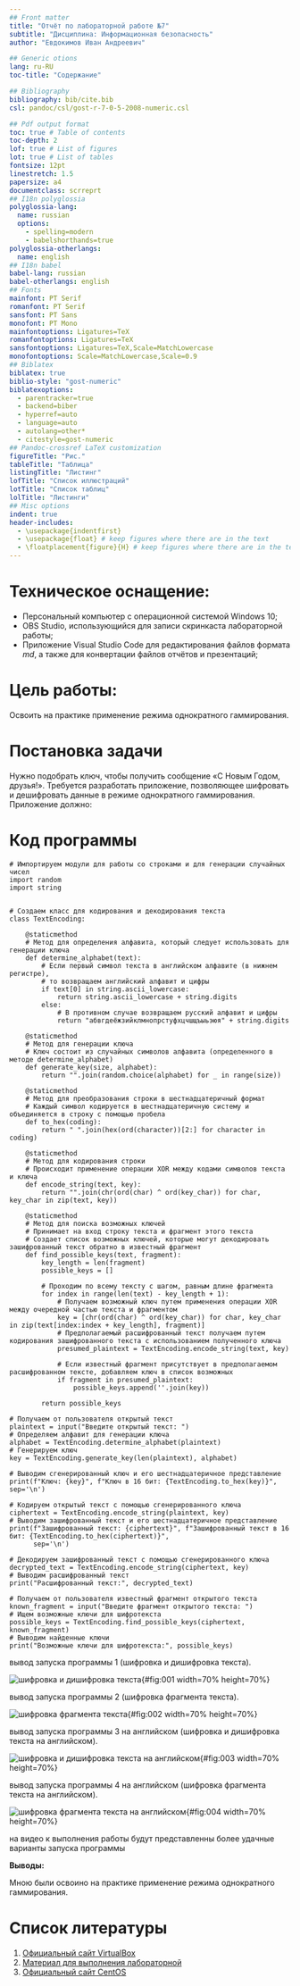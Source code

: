 ```yaml
---
## Front matter
title: "Отчёт по лабораторной работе №7"
subtitle: "Дисциплина: Информационная безопасность"
author: "Евдокимов Иван Андреевич"

## Generic otions
lang: ru-RU
toc-title: "Содержание"

## Bibliography
bibliography: bib/cite.bib
csl: pandoc/csl/gost-r-7-0-5-2008-numeric.csl

## Pdf output format
toc: true # Table of contents
toc-depth: 2
lof: true # List of figures
lot: true # List of tables
fontsize: 12pt
linestretch: 1.5
papersize: a4
documentclass: scrreprt
## I18n polyglossia
polyglossia-lang:
  name: russian
  options:
	- spelling=modern
	- babelshorthands=true
polyglossia-otherlangs:
  name: english
## I18n babel
babel-lang: russian
babel-otherlangs: english
## Fonts
mainfont: PT Serif
romanfont: PT Serif
sansfont: PT Sans
monofont: PT Mono
mainfontoptions: Ligatures=TeX
romanfontoptions: Ligatures=TeX
sansfontoptions: Ligatures=TeX,Scale=MatchLowercase
monofontoptions: Scale=MatchLowercase,Scale=0.9
## Biblatex
biblatex: true
biblio-style: "gost-numeric"
biblatexoptions:
  - parentracker=true
  - backend=biber
  - hyperref=auto
  - language=auto
  - autolang=other*
  - citestyle=gost-numeric
## Pandoc-crossref LaTeX customization
figureTitle: "Рис."
tableTitle: "Таблица"
listingTitle: "Листинг"
lofTitle: "Список иллюстраций"
lotTitle: "Список таблиц"
lolTitle: "Листинги"
## Misc options
indent: true
header-includes:
  - \usepackage{indentfirst}
  - \usepackage{float} # keep figures where there are in the text
  - \floatplacement{figure}{H} # keep figures where there are in the text
---
```


# Техническое оснащение:

-   Персональный компьютер с операционной системой Windows 10;
-   OBS Studio, использующийся для записи скринкаста лабораторной работы;
-   Приложение Visual Studio Code для редактирования файлов формата *md*, а также для конвертации файлов отчётов и презентаций;

# Цель работы:

Освоить на практике применение режима однократного гаммирования.

# Постановка задачи

Нужно подобрать ключ, чтобы получить сообщение «С Новым Годом, друзья!». Требуется разработать приложение, позволяющее шифровать и дешифровать данные в режиме однократного гаммирования. Приложение должно:

# Код программы

```
# Импортируем модули для работы со строками и для генерации случайных чисел
import random
import string


# Создаем класс для кодирования и декодирования текста
class TextEncoding:

    @staticmethod
    # Метод для определения алфавита, который следует использовать для генерации ключа
    def determine_alphabet(text):
        # Если первый символ текста в английском алфавите (в нижнем регистре),
        # то возвращаем английский алфавит и цифры
        if text[0] in string.ascii_lowercase:
            return string.ascii_lowercase + string.digits
        else:
            # В противном случае возвращаем русский алфавит и цифры
            return "абвгдеёжзийклмнопрстуфхцчшщъыьэюя" + string.digits

    @staticmethod
    # Метод для генерации ключа
    # Ключ состоит из случайных символов алфавита (определенного в методе determine_alphabet)
    def generate_key(size, alphabet):
        return "".join(random.choice(alphabet) for _ in range(size))

    @staticmethod
    # Метод для преобразования строки в шестнадцатеричный формат
    # Каждый символ кодируется в шестнадцатеричную систему и объединяется в строку с помощью пробела
    def to_hex(coding):
        return " ".join(hex(ord(character))[2:] for character in coding)

    @staticmethod
    # Метод для кодирования строки
    # Происходит применение операции XOR между кодами символов текста и ключа
    def encode_string(text, key):
        return "".join(chr(ord(char) ^ ord(key_char)) for char, key_char in zip(text, key))

    @staticmethod
    # Метод для поиска возможных ключей
    # Принимает на вход строку текста и фрагмент этого текста
    # Создает список возможных ключей, которые могут декодировать зашифрованный текст обратно в известный фрагмент
    def find_possible_keys(text, fragment):
        key_length = len(fragment)
        possible_keys = []

        # Проходим по всему тексту с шагом, равным длине фрагмента
        for index in range(len(text) - key_length + 1):
            # Получаем возможный ключ путем применения операции XOR между очередной частью текста и фрагментом
            key = [chr(ord(char) ^ ord(key_char)) for char, key_char in zip(text[index:index + key_length], fragment)]
            # Предполагаемый расшифрованный текст получаем путем кодирования зашифрованного текста с использованием полученного ключа
            presumed_plaintext = TextEncoding.encode_string(text, key)

            # Если известный фрагмент присутствует в предполагаемом расшифрованном тексте, добавляем ключ в список возможных
            if fragment in presumed_plaintext:
                possible_keys.append(''.join(key))

        return possible_keys

# Получаем от пользователя открытый текст
plaintext = input("Введите открытый текст: ")
# Определяем алфавит для генерации ключа
alphabet = TextEncoding.determine_alphabet(plaintext)
# Генерируем ключ
key = TextEncoding.generate_key(len(plaintext), alphabet)

# Выводим сгенерированный ключ и его шестнадцатеричное представление
print(f"Ключ: {key}", f"Ключ в 16 бит: {TextEncoding.to_hex(key)}", sep='\n')

# Кодируем открытый текст с помощью сгенерированного ключа
ciphertext = TextEncoding.encode_string(plaintext, key)
# Выводим зашифрованный текст и его шестнадцатеричное представление
print(f"Зашифрованный текст: {ciphertext}", f"Зашифрованный текст в 16 бит: {TextEncoding.to_hex(ciphertext)}",
      sep='\n')

# Декодируем зашифрованный текст с помощью сгенерированного ключа
decrypted_text = TextEncoding.encode_string(ciphertext, key)
# Выводим расшифрованный текст
print("Расшифрованный текст:", decrypted_text)

# Получаем от пользователя известный фрагмент открытого текста
known_fragment = input("Введите фрагмент открытого текста: ")
# Ищем возможные ключи для шифротекста
possible_keys = TextEncoding.find_possible_keys(ciphertext, known_fragment)
# Выводим найденные ключи
print("Возможные ключи для шифротекста:", possible_keys)

```
вывод запуска программы 1 (шифровка и дишифровка текста).

![шифровка и дишифровка текста](image/7.1.png){#fig:001 width=70% height=70%}

вывод запуска программы 2 (шифровка фрагмента текста).

![шифровка фрагмента текста](image/7.2.png){#fig:002 width=70% height=70%}

вывод запуска программы 3 на английском (шифровка и дишифровка текста на английском).

![шифровка и дишифровка текста на английском](image/7.3.png){#fig:003 width=70% height=70%}

вывод запуска программы 4 на английском (шифровка фрагмента текста на английском).

![шифровка фрагмента текста на английском](image/7.4.png){#fig:004 width=70% height=70%}

на видео к выполнения работы будут представленны более удачные варианты запуска программы

**Выводы:**

Мною были освоино на практике применение режима однократного гаммирования.

# Список литературы

1.  [Официальный сайт VirtualBox](https://www.virtualbox.org/)
2.  [Материал для выполнения лабораторной](https://esystem.rudn.ru/pluginfile.php/2090284/mod_resource/content/2/007-lab_crypto-gamma.pdf)
3.  [Официальный сайт CentOS](https://www.centos.org/)
